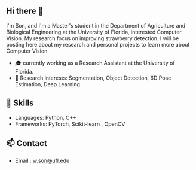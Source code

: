 ## Hi there 👋
I'm Son, and I'm a Master's student in the Department of Agriculture and Biological Engineering at the University of Florida, interested Computer Vision. My research focus on improving strawberry detection.
I will be posting here about my research and personal projects to learn more about Computer Vision.
- 🎓 currently working as a Research Assistant at the University of Florida.
- 🔬 Research interests: Segmentation, Object Detection, 6D Pose Estimation, Deep Learning


## 🔧 Skills
- Languages: Python, C++
- Frameworks: PyTorch, Scikit-learn , OpenCV


## 📫 Contact
- Email : w.son@ufl.edu

